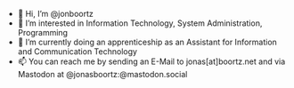 - 👋 Hi, I’m @jonboortz
- 👀 I’m interested in Information Technology, System Administration, Programming
- 🌱 I’m currently doing an apprenticeship as an Assistant for Information and Communication Technology
- 📫 You can reach me by sending an E-Mail to jonas[at]boortz.net and via Mastodon at @jonasboortz:@mastodon.social

<!---
jonboortz/jonboortz is a ✨ special ✨ repository because its `README.md` (this file) appears on your GitHub profile.
You can click the Preview link to take a look at your changes.
--->
